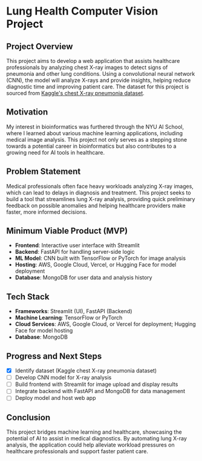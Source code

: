 # Lung Health Computer Vision Project

## Project Overview
This project aims to develop a web application that assists healthcare professionals by analyzing chest X-ray images to detect signs of pneumonia and other lung conditions. Using a convolutional neural network (CNN), the model will analyze X-rays and provide insights, helping reduce diagnostic time and improving patient care. The dataset for this project is sourced from [Kaggle's chest X-ray pneumonia dataset](https://www.kaggle.com/datasets/paultimothymooney/chest-xray-pneumonia).

## Motivation
My interest in bioinformatics was furthered through the NYU AI School, where I learned about various machine learning applications, including medical image analysis. This project not only serves as a stepping stone towards a potential career in bioinformatics but also contributes to a growing need for AI tools in healthcare.

## Problem Statement
Medical professionals often face heavy workloads analyzing X-ray images, which can lead to delays in diagnosis and treatment. This project seeks to build a tool that streamlines lung X-ray analysis, providing quick preliminary feedback on possible anomalies and helping healthcare providers make faster, more informed decisions.

## Minimum Viable Product (MVP)
- **Frontend**: Interactive user interface with Streamlit
- **Backend**: FastAPI for handling server-side logic
- **ML Model**: CNN built with TensorFlow or PyTorch for image analysis
- **Hosting**: AWS, Google Cloud, Vercel, or Hugging Face for model deployment
- **Database**: MongoDB for user data and analysis history

## Tech Stack
- **Frameworks**: Streamlit (UI), FastAPI (Backend)
- **Machine Learning**: TensorFlow or PyTorch
- **Cloud Services**: AWS, Google Cloud, or Vercel for deployment; Hugging Face for model hosting
- **Database**: MongoDB

## Progress and Next Steps
- [x] Identify dataset (Kaggle chest X-ray pneumonia dataset)
- [ ] Develop CNN model for X-ray analysis
- [ ] Build frontend with Streamlit for image upload and display results
- [ ] Integrate backend with FastAPI and MongoDB for data management
- [ ] Deploy model and host web app

## Conclusion
This project bridges machine learning and healthcare, showcasing the potential of AI to assist in medical diagnostics. By automating lung X-ray analysis, the application could help alleviate workload pressures on healthcare professionals and support faster patient care.
